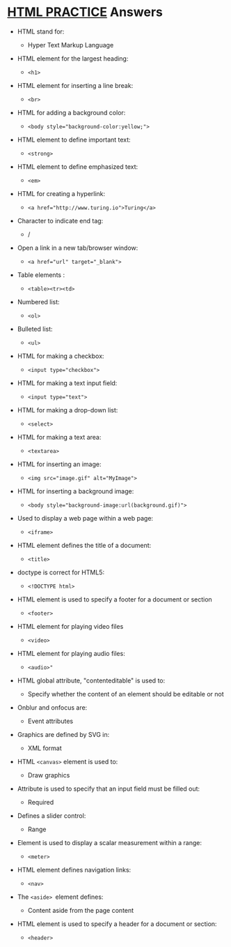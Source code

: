 # <u>HTML PRACTICE</u> Answers

* HTML stand for:

  * Hyper Text Markup Language 

    

* HTML element for the largest heading:

  * `<h1>`

    

* HTML element for inserting a line break:
  
  * `<br>`



* HTML for adding a background color:
  * `<body style="background-color:yellow;"> `



* HTML element to define important text:
  * `<strong> `



* HTML element to define emphasized text:
  * `<em>`



* HTML for creating a hyperlink:

  * `<a href="http://www.turing.io">Turing</a>`

     

    

* Character to indicate end tag:

  * /

    

* Open a link in a new tab/browser window:
  
  * `<a href="url" target="_blank">`



* Table elements :	
  * `<table><tr><td>`



* Numbered list:	
  * `<ol>`



* Bulleted list:
  * `<ul>`



* HTML for making a checkbox:
  * `<input type="checkbox"> `



* HTML for making a text input field:
  * `<input type="text"> `



* HTML for making a drop-down list:
  * `<select>`



* HTML for making a text area:
  * `<textarea>`



* HTML for inserting an image:
  * `<img src="image.gif" alt="MyImage"> `



* HTML for inserting a background image:
  * `<body style="background-image:url(background.gif)">` 



* Used to display a web page within a web page:
  * `<iframe>`



* HTML element defines the title of a document:
  * `<title>`



* doctype is correct for HTML5:
  * `<!DOCTYPE html>`



* HTML element is used to specify a footer for a document or section	
  * `<footer>`



* HTML element for playing video files
  * `<video>`



* HTML element for playing audio files:
  * `<audio>"`



* HTML global attribute, "contenteditable" is used to:
  * Specify whether the content of an element should be editable or not 



* Onblur and onfocus are:
  * Event attributes



* Graphics are defined by SVG in:
  * XML format



* HTML `<canvas>` element is used to:
  * Draw graphics 



* Attribute is used to specify that an input field must be filled out:
  * Required 



* Defines a slider control:
  * Range 



* Element is used to display a scalar measurement within a range:
  * `<meter>`



* HTML element defines navigation links:
  * `<nav>`



* The `<aside> `element defines:	

  * Content aside from the page content

    

* HTML element is used to specify a header for a document or section:
  
  * `<header>`